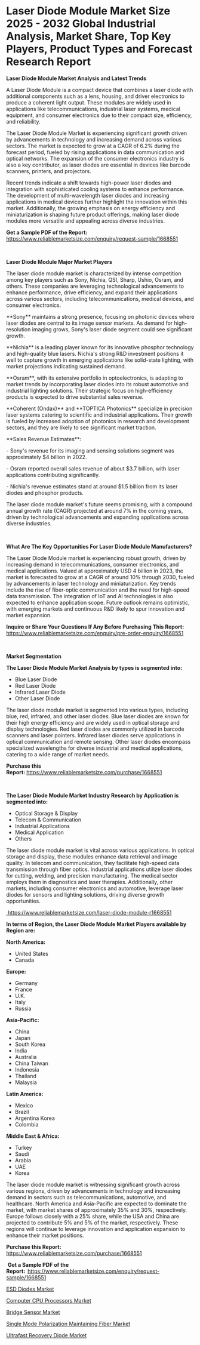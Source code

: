 <p><h1>Laser Diode Module Market Size 2025 - 2032 Global Industrial Analysis, Market Share, Top Key Players, Product Types and Forecast Research Report</h1></p><p><strong>Laser Diode Module Market Analysis and Latest Trends</strong></p>
<p><p>A Laser Diode Module is a compact device that combines a laser diode with additional components such as a lens, housing, and driver electronics to produce a coherent light output. These modules are widely used in applications like telecommunications, industrial laser systems, medical equipment, and consumer electronics due to their compact size, efficiency, and reliability.</p><p>The Laser Diode Module Market is experiencing significant growth driven by advancements in technology and increasing demand across various sectors. The market is expected to grow at a CAGR of 6.2% during the forecast period, fueled by rising applications in data communication and optical networks. The expansion of the consumer electronics industry is also a key contributor, as laser diodes are essential in devices like barcode scanners, printers, and projectors.</p><p>Recent trends indicate a shift towards high-power laser diodes and integration with sophisticated cooling systems to enhance performance. The development of multi-wavelength laser diodes and increasing applications in medical devices further highlight the innovation within this market. Additionally, the growing emphasis on energy efficiency and miniaturization is shaping future product offerings, making laser diode modules more versatile and appealing across diverse industries.</p></p>
<p><strong>Get a Sample PDF of the Report:&nbsp;</strong> <a href="https://www.reliablemarketsize.com/enquiry/request-sample/1668551?utm_campaign=1845&utm_medium=2&utm_source=Github&utm_content=ia&utm_term=06042025&utm_id=laser-diode-module">https://www.reliablemarketsize.com/enquiry/request-sample/1668551</a></p>
<p>&nbsp;</p>
<p><strong>Laser Diode Module Major Market Players</strong></p>
<p><p>The laser diode module market is characterized by intense competition among key players such as Sony, Nichia, QSI, Sharp, Ushio, Osram, and others. These companies are leveraging technological advancements to enhance performance, drive efficiency, and expand their applications across various sectors, including telecommunications, medical devices, and consumer electronics.</p><p>**Sony** maintains a strong presence, focusing on photonic devices where laser diodes are central to its image sensor markets. As demand for high-resolution imaging grows, Sony's laser diode segment could see significant growth. </p><p>**Nichia** is a leading player known for its innovative phosphor technology and high-quality blue lasers. Nichia's strong R&D investment positions it well to capture growth in emerging applications like solid-state lighting, with market projections indicating sustained demand.</p><p>**Osram**, with its extensive portfolio in optoelectronics, is adapting to market trends by incorporating laser diodes into its robust automotive and industrial lighting solutions. Their strategic focus on high-efficiency products is expected to drive substantial sales revenue.</p><p>**Coherent (Ondax)** and **TOPTICA Photonics** specialize in precision laser systems catering to scientific and industrial applications. Their growth is fueled by increased adoption of photonics in research and development sectors, and they are likely to see significant market traction.</p><p>**Sales Revenue Estimates**: </p><p>- Sony's revenue for its imaging and sensing solutions segment was approximately $4 billion in 2022.</p><p>- Osram reported overall sales revenue of about $3.7 billion, with laser applications contributing significantly.</p><p>- Nichia's revenue estimates stand at around $1.5 billion from its laser diodes and phosphor products.</p><p>The laser diode module market's future seems promising, with a compound annual growth rate (CAGR) projected at around 7% in the coming years, driven by technological advancements and expanding applications across diverse industries.</p></p>
<p>&nbsp;</p>
<p><strong>What Are The Key Opportunities For Laser Diode Module Manufacturers?</strong></p>
<p><p>The Laser Diode Module market is experiencing robust growth, driven by increasing demand in telecommunications, consumer electronics, and medical applications. Valued at approximately USD 4 billion in 2023, the market is forecasted to grow at a CAGR of around 10% through 2030, fueled by advancements in laser technology and miniaturization. Key trends include the rise of fiber-optic communication and the need for high-speed data transmission. The integration of IoT and AI technologies is also expected to enhance application scope. Future outlook remains optimistic, with emerging markets and continuous R&D likely to spur innovation and market expansion.</p></p>
<p><strong>Inquire or Share Your Questions If Any Before Purchasing This Report:</strong> <a href="https://www.reliablemarketsize.com/enquiry/pre-order-enquiry/1668551?utm_campaign=1845&utm_medium=2&utm_source=Github&utm_content=ia&utm_term=06042025&utm_id=laser-diode-module">https://www.reliablemarketsize.com/enquiry/pre-order-enquiry/1668551</a></p>
<p>&nbsp;</p>
<p><strong>Market Segmentation</strong></p>
<p><strong>The Laser Diode Module Market Analysis by types is segmented into:</strong></p>
<p><ul><li>Blue Laser Diode</li><li>Red Laser Diode</li><li>Infrared Laser Diode</li><li>Other Laser Diode</li></ul></p>
<p><p>The laser diode module market is segmented into various types, including blue, red, infrared, and other laser diodes. Blue laser diodes are known for their high energy efficiency and are widely used in optical storage and display technologies. Red laser diodes are commonly utilized in barcode scanners and laser pointers. Infrared laser diodes serve applications in optical communication and remote sensing. Other laser diodes encompass specialized wavelengths for diverse industrial and medical applications, catering to a wide range of market needs.</p></p>
<p><strong>Purchase this Report:&nbsp;</strong><a href="https://www.reliablemarketsize.com/purchase/1668551?utm_campaign=1845&utm_medium=2&utm_source=Github&utm_content=ia&utm_term=06042025&utm_id=laser-diode-module">https://www.reliablemarketsize.com/purchase/1668551</a></p>
<p>&nbsp;</p>
<p><strong>The Laser Diode Module Market Industry Research by Application is segmented into:</strong></p>
<p><ul><li>Optical Storage & Display</li><li>Telecom & Communication</li><li>Industrial Applications</li><li>Medical Application</li><li>Others</li></ul></p>
<p><p>The laser diode module market is vital across various applications. In optical storage and display, these modules enhance data retrieval and image quality. In telecom and communication, they facilitate high-speed data transmission through fiber optics. Industrial applications utilize laser diodes for cutting, welding, and precision manufacturing. The medical sector employs them in diagnostics and laser therapies. Additionally, other markets, including consumer electronics and automotive, leverage laser diodes for sensors and lighting solutions, driving diverse growth opportunities.</p></p>
<p><a href="https://www.reliablemarketsize.com/laser-diode-module-r1668551?utm_campaign=1845&utm_medium=2&utm_source=Github&utm_content=ia&utm_term=06042025&utm_id=laser-diode-module">&nbsp;https://www.reliablemarketsize.com/laser-diode-module-r1668551</a></p>
<p><strong>In terms of Region, the Laser Diode Module Market Players available by Region are:</strong></p>
<p>
    <p> <strong> North America: </strong>
        <ul>
            <li>United States</li>
            <li>Canada</li>
        </ul>
        </p> 
    <p> <strong> Europe: </strong>
        <ul>
            <li>Germany</li>
            <li>France</li>
            <li>U.K.</li>
            <li>Italy</li>
            <li>Russia</li>
        </ul>
        </p> 
    <p> <strong> Asia-Pacific: </strong>
        <ul>
            <li>China</li>
            <li>Japan</li>
            <li>South Korea</li>
            <li>India</li>
            <li>Australia</li>
            <li>China Taiwan</li>
            <li>Indonesia</li>
            <li>Thailand</li>
            <li>Malaysia</li>
        </ul>
        </p> 
    <p> <strong> Latin America: </strong>
        <ul>
            <li>Mexico</li>
            <li>Brazil</li>
            <li>Argentina Korea</li>
            <li>Colombia</li>
        </ul>
        </p> 
    <p> <strong> Middle East & Africa: </strong>
        <ul>
            <li>Turkey</li>
            <li>Saudi</li>
            <li>Arabia</li>
            <li>UAE</li>
            <li>Korea</li>
        </ul>
    </p>
    </p>
<p><p>The laser diode module market is witnessing significant growth across various regions, driven by advancements in technology and increasing demand in sectors such as telecommunications, automotive, and healthcare. North America and Asia-Pacific are expected to dominate the market, with market shares of approximately 35% and 30%, respectively. Europe follows closely with a 25% share, while the USA and China are projected to contribute 5% and 5% of the market, respectively. These regions will continue to leverage innovation and application expansion to enhance their market positions.</p></p>
<p><strong>Purchase this Report: </strong><a href="https://www.reliablemarketsize.com/purchase/1668551?utm_campaign=1845&utm_medium=2&utm_source=Github&utm_content=ia&utm_term=06042025&utm_id=laser-diode-module">https://www.reliablemarketsize.com/purchase/1668551</a></p>
<p>&nbsp;<strong>Get a Sample PDF of the Report:&nbsp;&nbsp;</strong><a href="https://www.reliablemarketsize.com/enquiry/request-sample/1668551?utm_campaign=1845&utm_medium=2&utm_source=Github&utm_content=ia&utm_term=06042025&utm_id=laser-diode-module">https://www.reliablemarketsize.com/enquiry/request-sample/1668551</a></p>
<p><strong></strong></p>
<p><p><a href="https://github.com/suebabuhai/Market-Research-Report-List-1/blob/main/esd-diodes-market.md?utm_campaign=1845&utm_medium=2&utm_source=Github&utm_content=ia&utm_term=06042025&utm_id=laser-diode-module">ESD Diodes Market</a></p><p><a href="https://github.com/papnider/Market-Research-Report-List-1/blob/main/computer-cpu-processors-market.md?utm_campaign=1845&utm_medium=2&utm_source=Github&utm_content=ia&utm_term=06042025&utm_id=laser-diode-module">Computer CPU Processors Market</a></p><p><a href="https://github.com/nyanikumchu/Market-Research-Report-List-1/blob/main/bridge-sensor-market.md?utm_campaign=1845&utm_medium=2&utm_source=Github&utm_content=ia&utm_term=06042025&utm_id=laser-diode-module">Bridge Sensor Market</a></p><p><a href="https://github.com/foustzelmsdv/Market-Research-Report-List-1/blob/main/single-mode-polarization-maintaining-fiber-market.md?utm_campaign=1845&utm_medium=2&utm_source=Github&utm_content=ia&utm_term=06042025&utm_id=laser-diode-module">Single Mode Polarization Maintaining Fiber Market</a></p><p><a href="https://github.com/dagnewopus/Market-Research-Report-List-1/blob/main/ultrafast-recovery-diode-market.md?utm_campaign=1845&utm_medium=2&utm_source=Github&utm_content=ia&utm_term=06042025&utm_id=laser-diode-module">Ultrafast Recovery Diode Market</a></p></p>